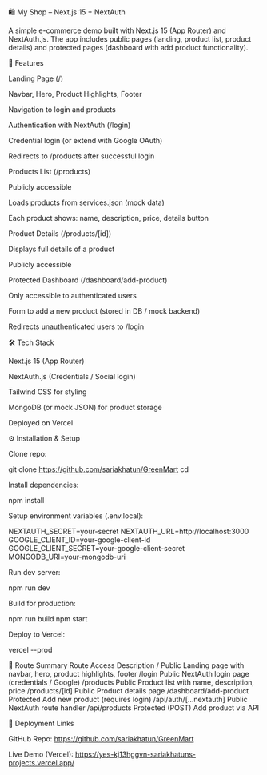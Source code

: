 🛍️ My Shop – Next.js 15 + NextAuth

A simple e-commerce demo built with Next.js 15 (App Router) and NextAuth.js.
The app includes public pages (landing, product list, product details) and protected pages (dashboard with add product functionality).

🚀 Features

Landing Page (/)

Navbar, Hero, Product Highlights, Footer

Navigation to login and products

Authentication with NextAuth (/login)

Credential login (or extend with Google OAuth)

Redirects to /products after successful login

Products List (/products)

Publicly accessible

Loads products from services.json (mock data)

Each product shows: name, description, price, details button

Product Details (/products/[id])

Displays full details of a product

Publicly accessible

Protected Dashboard (/dashboard/add-product)

Only accessible to authenticated users

Form to add a new product (stored in DB / mock backend)

Redirects unauthenticated users to /login

🛠️ Tech Stack

Next.js 15 (App Router)

NextAuth.js (Credentials / Social login)

Tailwind CSS for styling

MongoDB (or mock JSON) for product storage

Deployed on Vercel

⚙️ Installation & Setup

Clone repo:

git clone https://github.com/sariakhatun/GreenMart
cd <your-repo>


Install dependencies:

npm install


Setup environment variables (.env.local):

NEXTAUTH_SECRET=your-secret
NEXTAUTH_URL=http://localhost:3000
GOOGLE_CLIENT_ID=your-google-client-id
GOOGLE_CLIENT_SECRET=your-google-client-secret
MONGODB_URI=your-mongodb-uri


Run dev server:

npm run dev


Build for production:

npm run build
npm start


Deploy to Vercel:

vercel --prod

📂 Route Summary
Route	Access	Description
/	Public	Landing page with navbar, hero, product highlights, footer
/login	Public	NextAuth login page (credentials / Google)
/products	Public	Product list with name, description, price
/products/[id]	Public	Product details page
/dashboard/add-product	Protected	Add new product (requires login)
/api/auth/[...nextauth]	Public	NextAuth route handler
/api/products	Protected (POST)	Add product via API

🔗 Deployment Links

GitHub Repo: https://github.com/sariakhatun/GreenMart

Live Demo (Vercel): https://yes-kj13hggvn-sariakhatuns-projects.vercel.app/
